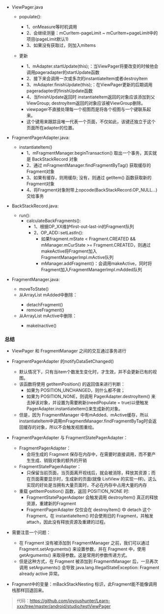 - ViewPager.java
    - populate():
    	- 1、onMeasure等时机调用
    	- 2、会继续测量：mCurItem-pageLimit ~ mCurItem+pageLimit中的项目(pageLimit默认1)
    	- 3、如果没有获取过，则加入mItems

    - 更新
        - 1、mAdapter.startUpdate(this);：当ViewPager将要改变的时候他会调用pageradapter的startUpdate函数
        - 2、接下来会调用一次或多次的instantiateItem或者destroyItem
        - 3、mAdapter.finishUpdate(this);：在ViewPager更新的后期调用pageradapter的finishUpdate函数
        - 4、当finishUpdate返回时 instantiateItem返回的对象应该添加到父ViewGroup; destroyItem返回的对象应该被ViewGroup删除。
        - viewpager不直接处理每一个视图而是将各个视图与一个键联系起来。
        - 这个键用来跟踪且唯一代表一个页面，不仅如此，该键还独立于这个页面所在adapter的位置。

- FragmentPagerAdapter.java:
    + instantiateItem()
	    - 1、mFragmentManager.beginTransaction() 取出一个事务，其实就是 BackStackRecord 对象
	    - 2、通过 mFragmentManager.findFragmentByTag() 获取缓存的Fragment对象
	    - 3、如果有缓存，则用缓存; 没有，则通过 getItem() 函数获取新的Fragment对象
	    - 4、将Fragment对象附带上opcode(BackStackRecord.OP_NULL...)交给事务

- BackStackRecord.java:
    + run():
        - calculateBackFragments(): 
		    * 1、根据OP_XX维护first-out-last-in的Fragment队列
		    * 2、OP_ADD::setLastIn():
			    - 如果fragment.mState < Fragment.CREATED && mManager.mCurState >= Fragment.CREATED，则通过makeActive将Fragment加入FragmentManagerImpl.mActive队列
			    - mManager.addFragment()：会调用makeActive，同时将Fragment加入FragmentManagerImpl.mAdded队列

- FragmentManager.java:
    + moveToState()
    + 从ArrayList<Fragment> mAdded中删除：
	    * detachFragment()
	    * removeFragment()
    + 从ArrayList<Fragment> mActive中删除：
	    * makeInactive()

### 总结
- ViewPager 和 FragmentManager 之间的交互通过事务进行
- FragmentPagerAdapter 的notifyDataSetChanged()
    + 默认情况下，只有当item个数发生变化时，才生效，并不会更新已有的视图。
    + 该函数将使用 getItemPosition() 的返回值来进行判断：
        * 如果为 POSITION_UNCHANGED，则什么都不做；
        * 如果为 POSITION_NONE，则调用 PagerAdapter.destroyItem() 来去掉该对象，并设置为需要刷新(needPopulate = true)以便触发PagerAdapter.instantiateItem()来生成新的对象。
    + 但是，因为 FragmentManager 中有mAdded、mActive缓存，所以instantiateItem中调用mFragmentManager.findFragmentByTag时会返回缓存的对象，所以不会触发视图重绘。

- FragmentPagerAdapter 与 FragmentStatePagerAdapter：
    + FragmentPagerAdapter：
        - 会将生成的 Fragment 保存在内存中，在需要时直接调用，而不要产生生成、销毁对象的额外的开销
    + FragmentStatePagerAdapter：
        - 只保留当前页面，当页面离开视线后，就会被消除，释放其资源；而在页面需要显示时，生成新的页面(就像 ListView 的实现一样)。这么实现的好处是当拥有大量页面时，不必在内存中占用大量的内存
    + 重载 getItemPosition() 函数，返回 POSITION_NONE 时:
        * FragmentStatePagerAdapter 会触发调用 destroyItem() 真正的释放资源，重建新的Fragment
        * FragmentPagerAdapter 仅仅会在 destroyItem() 中 detach 这个 Fragment，在 instantiateItem() 时会使用旧的 Fragment，并触发 attach，因此没有释放资源及重建的过程。

- 需要注意一个问题：
    + 在 Fragment 没有被添加到 FragmentManager 之前，我们可以通过 Fragment.setArguments() 来设置参数，并在 Fragment 中，使用 getArguments() 来取得参数。这是常用的参数传递方式。
    + 但是这种方式，在 Fragment 被添加到 FragmentManager 后，一旦再次调用 setArguments() 会导致 java.lang.IllegalStateException: Fragment already active 异常。

- Fragment中的变量：mBackStackNesting 标识，此Fragment能不能像调用栈那样回退回来。

> 代码：https://github.com/joyoushunter/Learn-xxx/tree/master/android/studio/testViewPager